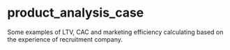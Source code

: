 # product_analysis_case
Some examples of LTV, CAC and marketing efficiency calculating based on the experience of recruitment company.
